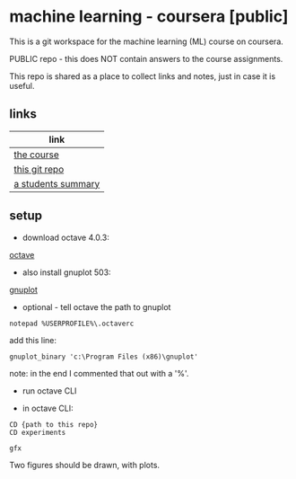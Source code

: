 # machine learning - coursera [public]

This is a git workspace for the machine learning (ML) course on coursera.

PUBLIC repo - this does NOT contain answers to the course assignments.

This repo is shared as a place to collect links and notes, just in case it is useful.

## links

| link                                                                                           |
| ---------------------------------------------------------------------------------------------- |
| [the course](https://www.coursera.org/learn/machine-learning)                                  |
| [this git repo](https://github.com/mrseanryan/coursera-ml-public)                              |
| [a students summary](https://snaildove.github.io/2018/01/20/summary_of_ml-coursera-andrew-ng/) |

## setup

- download octave 4.0.3:

[octave](https://ftp.gnu.org/gnu/octave/windows/)

- also install gnuplot 503:

[gnuplot](https://sourceforge.net/projects/gnuplot/?source=typ_redirect)

- optional - tell octave the path to gnuplot

```
notepad %USERPROFILE%\.octaverc
```

add this line:

```
gnuplot_binary 'c:\Program Files (x86)\gnuplot'
```

note: in the end I commented that out with a '%'.

- run octave CLI

- in octave CLI:

```
CD {path to this repo}
CD experiments

gfx
```

Two figures should be drawn, with plots.
